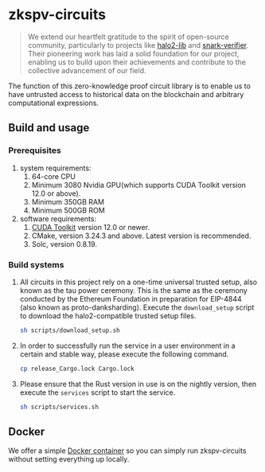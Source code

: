 #  zkspv-circuits

> We extend our heartfelt gratitude to the spirit of open-source community, particularly to projects like [halo2-lib](https://github.com/axiom-crypto/halo2-lib/releases/tag/v0.3.0) and [snark-verifier](https://github.com/axiom-crypto/snark-verifier/tree/v0.1.1). Their pioneering work has laid a solid foundation for our project, enabling us to build upon their achievements and contribute to the collective advancement of our field.

The function of this zero-knowledge proof circuit library is to enable us to have untrusted access to historical data on the blockchain and arbitrary computational expressions.

## Build and usage

### Prerequisites

1. system requirements:
   1. 64-core CPU
   2. Minimum 3080 Nvidia GPU(which supports CUDA Toolkit version 12.0 or above).
   3. Minimum 350GB RAM
   4. Minimum 500GB ROM
2. software requirements:
   1. [CUDA Toolkit](https://developer.nvidia.com/cuda-downloads) version 12.0 or newer.
   2. CMake, version 3.24.3 and above. Latest version is recommended.
   3. Solc, version 0.8.19.

### Build systems

1. All circuits in this project rely on a one-time universal trusted setup, also known as the tau power ceremony. This is the same as the ceremony conducted by the Ethereum Foundation in preparation for EIP-4844 (also known as proto-danksharding). Execute the `download_setup` script to download the halo2-compatible trusted setup files.

   ```bash
   sh scripts/download_setup.sh
   ```

2. In order to successfully run the service in a user environment in a certain and stable way, please execute the following command.

   ```bash
   cp release_Cargo.lock Cargo.lock
   ```

3. Please ensure that the Rust version in use is on the nightly version, then execute the `services` script to start the service.

   ```bash
   sh scripts/services.sh
   ```

## Docker

We offer a simple [Docker container](https://github.com/Orbiter-Finance/zkspv-circuits/blob/dep/docs/deploy.md) so you can simply run zkspv-circuits without setting everything up locally.